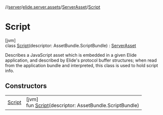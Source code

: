 //[server](../../../../index.md)/[elide.server.assets](../../index.md)/[ServerAsset](../index.md)/[Script](index.md)

# Script

[jvm]\
class [Script](index.md)(descriptor: AssetBundle.ScriptBundle) : [ServerAsset](../index.md)

Describes a JavaScript asset which is embedded in a given Elide application, and described by Elide's protocol buffer structures; when read from the application bundle and interpreted, this class is used to hold script info.

## Constructors

| | |
|---|---|
| [Script](-script.md) | [jvm]<br>fun [Script](-script.md)(descriptor: AssetBundle.ScriptBundle) |
